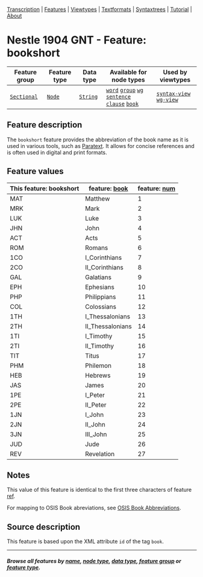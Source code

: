 <a name="start"></a>
<div class="hidden-content">
<a href="../transcription.md">Transcription</a> | <a href="README.md#start">Features</a> | <a href="../viewtypes.md#start">Viewtypes</a> | <a href="../textformats.md#start">Textformats</a> |  <a href="../syntaxtrees.md#start">Syntaxtrees</a> | <a href="../tutorial/README.md#start">Tutorial</a>  | <a href="../about.md#start">About</a>
</div>

# Nestle 1904 GNT - Feature: bookshort

Feature group | Feature type | Data type | Available for node types | Used by viewtypes
---  | --- | --- | --- | ---
[`Sectional`](featuresbygroup.md#sectional-features) | [`Node`](featuresbyfeaturetype.md#node-features) | [`String`](featuresbydatatype.md#string-datatype) | [`word`](featuresbynodetype.md#word-nodes) [`group`](featuresbynodetype.md#group-nodes) [`wg`](featuresbynodetype.md#wg-nodes) [`sentence`](featuresbynodetype.md#sentence-nodes) [`clause`](featuresbynodetype.md#clause-nodes)  [`book`](featuresbynodetype.md#book-nodes) | [`syntax-view`](../syntax-view.md#start) [`wg-view`](../wg-view.md#start)

## Feature description

The `bookshort` feature provides the abbreviation of the book name as it is used in various tools, such as [Paratext](https://paratext.org/). It allows for concise references and is often used in digital and print formats.

## Feature values

This feature: bookshort | feature: [book](book.md#README) | feature: [num](num.md)
--- | --- | ---
MAT | Matthew | 1
MRK | Mark | 2
LUK | Luke | 3
JHN | John | 4
ACT | Acts | 5
ROM | Romans | 6
1CO | I_Corinthians | 7
2CO | II_Corinthians | 8
GAL | Galatians | 9
EPH | Ephesians | 10
PHP | Philippians | 11
COL | Colossians | 12
1TH | I_Thessalonians | 13
2TH | II_Thessalonians | 14
1TI | I_Timothy | 15
2TI | II_Timothy | 16
TIT | Titus | 17
PHM | Philemon | 18
HEB | Hebrews | 19
JAS | James | 20
1PE | I_Peter | 21
2PE | II_Peter | 22
1JN | I_John | 23
2JN | II_John | 24
3JN | III_John | 25
JUD | Jude | 26
REV | Revelation | 27

## Notes

This value of this feature is identical to the first three characters of feature [ref](ref.md#start).

For mapping to OSIS Book abreviations, see [OSIS Book Abbreviations](https://wiki.crosswire.org/OSIS_Book_Abbreviations).

## Source description

This feature is based upon the XML attribute `id` of the tag `book`.

---
#### *Browse all features by [name](featuresbyname.md#start), [node type](featuresbynodetype.md#start), [data type](featuresbydatatype.md#start), [feature group](featuresbygroup.md#start) or [feature type](featuresbyfeaturetype.md#start).*

